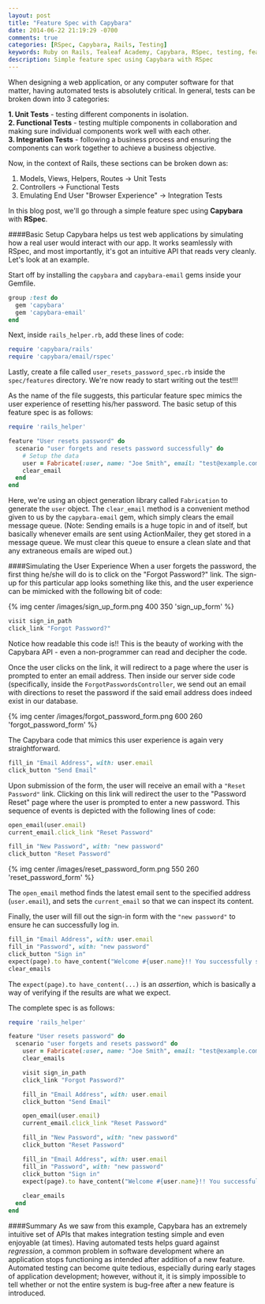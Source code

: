 ```yaml
---
layout: post
title: "Feature Spec with Capybara"
date: 2014-06-22 21:19:29 -0700
comments: true
categories: [RSpec, Capybara, Rails, Testing]
keywords: Ruby on Rails, Tealeaf Academy, Capybara, RSpec, testing, feature spec
description: Simple feature spec using Capybara with RSpec
---
```


When designing a web application, or any computer software for that matter, having automated tests is absolutely critical. In general, tests can be broken down into 3 categories:

__1. Unit Tests__ - testing different components in isolation.   
__2. Functional Tests__ - testing multiple components in collaboration and making sure individual components work well with each other.  
__3. Integration Tests__ - following a business process and ensuring the components can work together to achieve a business objective.

Now, in the context of Rails, these sections can be broken down as:  
1. Models, Views, Helpers, Routes -> Unit Tests  
2. Controllers -> Functional Tests  
3. Emulating End User "Browser Experience" -> Integration Tests  

In this blog post, we'll go through a simple feature spec using  __Capybara__ with __RSpec__.

####Basic Setup
Capybara helps us test web applications by simulating how a real user would interact with our app. It works seamlessly with RSpec, and most importantly, it's got an intuitive API that reads very cleanly. Let's look at an example.

Start off by installing the `capybara` and `capybara-email` gems inside your Gemfile.

```ruby Ex1: Install Capybara in Gemfile
group :test do
  gem 'capybara'
  gem 'capybara-email'
end
```

Next, inside `rails_helper.rb`, add these lines of code:

```ruby Ex2: Inside Test Helper File
require 'capybara/rails'
require 'capybara/email/rspec'
```

Lastly, create a file called `user_resets_password_spec.rb` inside the `spec/features` directory. We're now ready to start writing out the test!!!

As the name of the file suggests, this particular feature spec mimics the user experience of resetting his/her password. The basic setup of this feature spec is as follows:

```ruby Ex3: Setting Up "Reset Password" Spec
require 'rails_helper'

feature "User resets password" do
  scenario "user forgets and resets password successfully" do
    # Setup the data
    user = Fabricate(:user, name: "Joe Smith", email: "test@example.com", password: "password")
    clear_email
  end
end
```

Here, we're using an object generation library called `Fabrication` to generate the `user` object. The `clear_email` method is a convenient method given to us by the `capybara-email` gem, which simply clears the email message queue. (Note: Sending emails is a huge topic in and of itself, but basically whenever emails are sent using ActionMailer, they get stored in a message queue. We must clear this queue to ensure a clean slate and that any extraneous emails are wiped out.)

####Simulating the User Experience
When a user forgets the password, the first thing he/she will do is to click on the "Forgot Password?" link. The sign-up for this particular app looks something like this, and the user experience can be mimicked with the following bit of code:

{% img center /images/sign_up_form.png 400 350 'sign_up_form' %} 

```ruby Ex3: User Clicks on "Forgot Password" Link
visit sign_in_path
click_link "Forgot Password?" 
```

Notice how readable this code is!! This is the beauty of working with the Capybara API - even a non-programmer can read and decipher the code.

Once the user clicks on the link, it will redirect to a page where the user is prompted to enter an email address. Then inside our server side code (specifically, inside the `ForgotPasswordsController`, we send out an email with directions to reset the password if the said email address does indeed exist in our database. 

{% img center /images/forgot_password_form.png 600 260 'forgot_password_form' %}

The Capybara code that mimics this user experience is again very straightforward. 

```ruby Ex4: User Fills out Email Address
fill_in "Email Address", with: user.email
click_button "Send Email"
```

Upon submission of the form, the user will receive an email with a `"Reset Password"` link. Clicking on this link will redirect the user to the "Password Reset" page where the user is prompted to enter a new password. This sequence of events is depicted with the following lines of code:

```ruby Ex5: User Clicks on "Reset Password" Link and Enters New Password
open_email(user.email)
current_email.click_link "Reset Password"

fill_in "New Password", with: "new password"
click_button "Reset Password"
```

{% img center /images/reset_password_form.png 550 260 'reset_password_form' %}


The `open_email` method finds the latest email sent to the specified address (`user.email`), and sets the `current_email` so that we can inspect its content. 

Finally, the user will fill out the sign-in form with the `"new password"` to ensure he can successfully log in.

```ruby Ex6: User Signs In with New Password
fill_in "Email Address", with: user.email
fill_in "Password", with: "new password"
click_button "Sign in"
expect(page).to have_content("Welcome #{user.name}!! You successfully signed in.")
clear_emails
```

The `expect(page).to have_content(...)` is an _assertion_, which is basically a way of verifying if the results are what we expect.

The complete spec is as follows:

```ruby Ex7: The Complete Feature Spec for Resetting Password
require 'rails_helper'

feature "User resets password" do
  scenario "user forgets and resets password" do
    user = Fabricate(:user, name: "Joe Smith", email: "test@example.com", password: "password")
    clear_emails

    visit sign_in_path
    click_link "Forgot Password?" 

    fill_in "Email Address", with: user.email
    click_button "Send Email"

    open_email(user.email)
    current_email.click_link "Reset Password"

    fill_in "New Password", with: "new password"
    click_button "Reset Password"

    fill_in "Email Address", with: user.email
    fill_in "Password", with: "new password"
    click_button "Sign in"
    expect(page).to have_content("Welcome #{user.name}!! You successfully signed in.")
  
    clear_emails
  end
end
```

####Summary
As we saw from this example, Capybara has an extremely intuitive set of APIs that makes integration testing simple and even enjoyable (at times). Having automated tests helps guard against _regression_, a common problem in software development where an application stops functioning as intended after addition of a new feature. Automated testing can become quite tedious, especially during early stages of application development; however, without it, it is simply impossible to tell whether or not the entire system is bug-free after a new feature is introduced. 